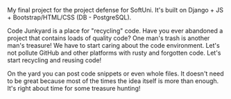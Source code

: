 My final project for the project defense for SoftUni. It's built on Django + JS + Bootstrap/HTML/CSS (DB - PostgreSQL).

Code Junkyard is a place for "recycling" code. Have you ever abandoned a project that contains loads of quality code? One man's trash is another man's treasure! We have to start caring about the code environment. Let's not pollute GitHub and other platforms with rusty and forgotten code. Let's start recycling and reusing code!

On the yard you can post code snippets or even whole files. It doesn't need to be great because most of the times the idea itself is more than enough. It's right about time for some treasure hunting!